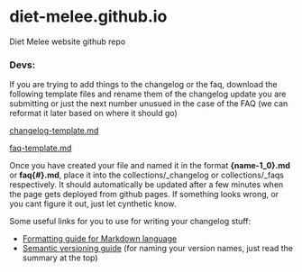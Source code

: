 # diet-melee.github.io
Diet Melee website github repo

### Devs:
If you are trying to add things to the changelog or the faq, download the following template files and rename them of the changelog update you are submitting or just the next number unusued in the case of the FAQ (we can reformat it later based on where it should go)

[changelog-template.md](https://raw.githubusercontent.com/diet-melee/diet-melee.github.io/main/example-md/changelog-template.md)

[faq-template.md](https://raw.githubusercontent.com/diet-melee/diet-melee.github.io/main/example-md/faq-template.md)

Once you have created your file and named it in the format **{name-1_0}.md** or **faq{#}.md**, place it into the collections/_changelog or collections/_faqs respectively.  It should automatically be updated after a few minutes when the page gets deployed from github pages.  If something looks wrong, or you cant figure it out, just let cynthetic know.

Some useful links for you to use for writing your changelog stuff:

- [Formatting guide for Markdown language](https://www.markdownguide.org/basic-syntax/)
- [Semantic versioning guide](https://semver.org/) (for naming your version names, just read the summary at the top)
